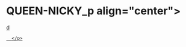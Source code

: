 # QUEEN-NICKY_p align="center">  
  <a href="https://telegra.ph/file/75df874a67b9570e2aeaa.jpg">d

      </p>






